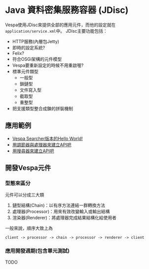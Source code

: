 # Java 資料密集服務容器 (JDisc)
Vespa使用JDisc來提供全部的應用元件，而他的設定就在`application/service.xml`中。
JDisc主要功能包括：
- HTTP服務(內層包Jetty)
- 即時的設定系統?
- Felix?
- 符合OSGi架構的元件模型
- Vespa要重新設定的時候不用重啟喔?
- 標準元件類型
  - 一般型
  - 鎖鏈型
  - 文件寫入型
  - 截取型
  - 重整型
- 把支援類型整合成鍊的拼裝機制

## 應用範例
- [Vespa Searcher版本的Hello World!](./application_development_basics.md)
- [用調節器與處理器來建立API吧](https://docs.vespa.ai/documentation/jdisc/http-api-tutorial.html)
- [用搜尋器來建立API吧](https://docs.vespa.ai/documentation/handler-tutorial.html)

## 開發Vespa元件

### 型態來區分
元件可以分成三大類
1. 鏈型結構(Chain)：以有序方法連結一群轉換方法
2. 處理器(Processor)：用來有效改變輸入或輸出結構
3. 渲染器(Renderer)：將處理器完成結果結構化給使用者

一般來說，順序大致上為
```
client -> processor -> chain -> processor -> renderer -> client
```

### 應用開發週期(包含單元測試)
TODO

